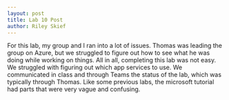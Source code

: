 ```yaml
---
layout: post
title: Lab 10 Post
author: Riley Skief
---
```


For this lab, my group and I ran into a lot of issues. Thomas was leading the group on Azure, but we struggled to figure out how to see what he was doing while working on things. All in all, completing this lab was not easy. We struggled with figuring out which app services to use. We communicated in class and through Teams the status of the lab, which was typically through Thomas. Like some previous labs, the microsoft tutorial had parts that were very vague and confusing.
